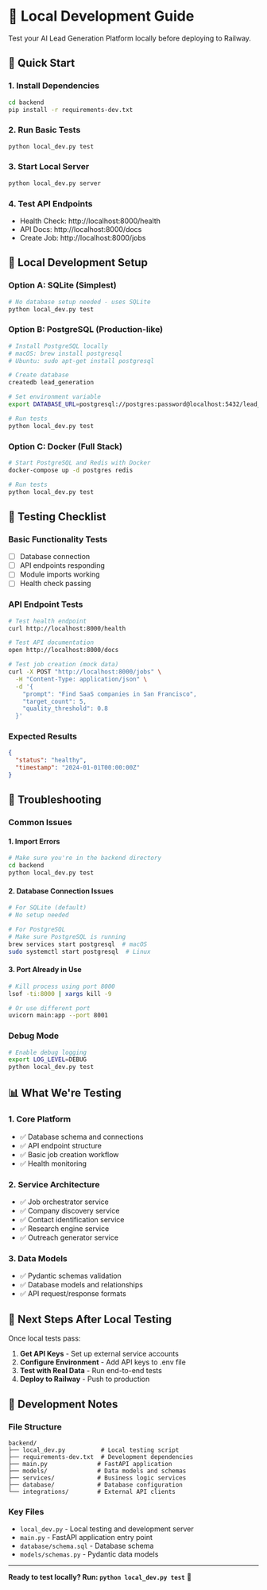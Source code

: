 # 🧪 Local Development Guide

Test your AI Lead Generation Platform locally before deploying to Railway.

## 🚀 Quick Start

### 1. Install Dependencies
```bash
cd backend
pip install -r requirements-dev.txt
```

### 2. Run Basic Tests
```bash
python local_dev.py test
```

### 3. Start Local Server
```bash
python local_dev.py server
```

### 4. Test API Endpoints
- Health Check: http://localhost:8000/health
- API Docs: http://localhost:8000/docs
- Create Job: http://localhost:8000/jobs

## 🔧 Local Development Setup

### Option A: SQLite (Simplest)
```bash
# No database setup needed - uses SQLite
python local_dev.py test
```

### Option B: PostgreSQL (Production-like)
```bash
# Install PostgreSQL locally
# macOS: brew install postgresql
# Ubuntu: sudo apt-get install postgresql

# Create database
createdb lead_generation

# Set environment variable
export DATABASE_URL=postgresql://postgres:password@localhost:5432/lead_generation

# Run tests
python local_dev.py test
```

### Option C: Docker (Full Stack)
```bash
# Start PostgreSQL and Redis with Docker
docker-compose up -d postgres redis

# Run tests
python local_dev.py test
```

## 🧪 Testing Checklist

### Basic Functionality Tests
- [ ] Database connection
- [ ] API endpoints responding
- [ ] Module imports working
- [ ] Health check passing

### API Endpoint Tests
```bash
# Test health endpoint
curl http://localhost:8000/health

# Test API documentation
open http://localhost:8000/docs

# Test job creation (mock data)
curl -X POST "http://localhost:8000/jobs" \
  -H "Content-Type: application/json" \
  -d '{
    "prompt": "Find SaaS companies in San Francisco",
    "target_count": 5,
    "quality_threshold": 0.8
  }'
```

### Expected Results
```json
{
  "status": "healthy",
  "timestamp": "2024-01-01T00:00:00Z"
}
```

## 🐛 Troubleshooting

### Common Issues

#### 1. Import Errors
```bash
# Make sure you're in the backend directory
cd backend
python local_dev.py test
```

#### 2. Database Connection Issues
```bash
# For SQLite (default)
# No setup needed

# For PostgreSQL
# Make sure PostgreSQL is running
brew services start postgresql  # macOS
sudo systemctl start postgresql  # Linux
```

#### 3. Port Already in Use
```bash
# Kill process using port 8000
lsof -ti:8000 | xargs kill -9

# Or use different port
uvicorn main:app --port 8001
```

### Debug Mode
```bash
# Enable debug logging
export LOG_LEVEL=DEBUG
python local_dev.py test
```

## 📊 What We're Testing

### 1. Core Platform
- ✅ Database schema and connections
- ✅ API endpoint structure
- ✅ Basic job creation workflow
- ✅ Health monitoring

### 2. Service Architecture
- ✅ Job orchestrator service
- ✅ Company discovery service
- ✅ Contact identification service
- ✅ Research engine service
- ✅ Outreach generator service

### 3. Data Models
- ✅ Pydantic schemas validation
- ✅ Database models and relationships
- ✅ API request/response formats

## 🎯 Next Steps After Local Testing

Once local tests pass:

1. **Get API Keys** - Set up external service accounts
2. **Configure Environment** - Add API keys to .env file
3. **Test with Real Data** - Run end-to-end tests
4. **Deploy to Railway** - Push to production

## 📝 Development Notes

### File Structure
```
backend/
├── local_dev.py          # Local testing script
├── requirements-dev.txt  # Development dependencies
├── main.py              # FastAPI application
├── models/              # Data models and schemas
├── services/            # Business logic services
├── database/            # Database configuration
└── integrations/        # External API clients
```

### Key Files
- `local_dev.py` - Local testing and development server
- `main.py` - FastAPI application entry point
- `database/schema.sql` - Database schema
- `models/schemas.py` - Pydantic data models

---

**Ready to test locally? Run: `python local_dev.py test`** 🚀
